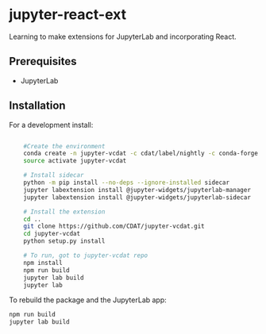 # jupyter-react-ext

Learning to make extensions for JupyterLab and incorporating React.


## Prerequisites

* JupyterLab

## Installation

For a development install:

```bash

    #Create the environment
    conda create -n jupyter-vcdat -c cdat/label/nightly -c conda-forge nodejs "python>3" vcs jupyterlab pip nb_conda nb_conda_kernels plumbum lazy-object-proxy
    source activate jupyter-vcdat

    # Install sidecar
    python -m pip install --no-deps --ignore-installed sidecar
    jupyter labextension install @jupyter-widgets/jupyterlab-manager
    jupyter labextension install @jupyter-widgets/jupyterlab-sidecar

    # Install the extension
    cd ..
    git clone https://github.com/CDAT/jupyter-vcdat.git
    cd jupyter-vcdat
    python setup.py install

    # To run, got to jupyter-vcdat repo
    npm install
    npm run build
    jupyter lab build
    jupyter lab

```

To rebuild the package and the JupyterLab app:

```bash
npm run build
jupyter lab build
```
